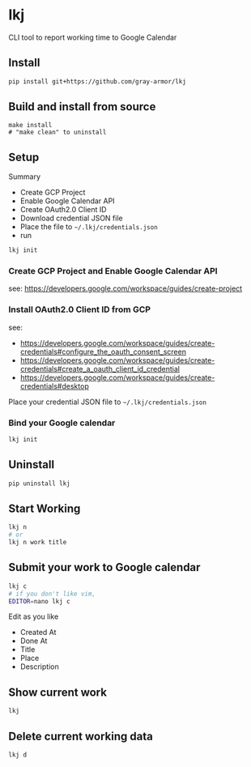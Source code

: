 # lkj

CLI tool to report working time to Google Calendar

## Install

```sh
pip install git+https://github.com/gray-armor/lkj
```

## Build and install from source

```
make install
# "make clean" to uninstall
```

## Setup

Summary
- Create GCP Project
- Enable Google Calendar API
- Create OAuth2.0 Client ID
- Download credential JSON file
- Place the file to `~/.lkj/credentials.json`
- run
```sh
lkj init
```

### Create GCP Project and Enable Google Calendar API

see: https://developers.google.com/workspace/guides/create-project

### Install OAuth2.0 Client ID from GCP

see:
- https://developers.google.com/workspace/guides/create-credentials#configure_the_oauth_consent_screen
- https://developers.google.com/workspace/guides/create-credentials#create_a_oauth_client_id_credential
- https://developers.google.com/workspace/guides/create-credentials#desktop

Place your credential JSON file to `~/.lkj/credentials.json`

### Bind your Google calendar

```sh
lkj init
```

## Uninstall

```sh
pip uninstall lkj
```

## Start Working

```sh
lkj n
# or
lkj n work title
```

## Submit your work to Google calendar

```sh
lkj c
# if you don't like vim,
EDITOR=nano lkj c
```

Edit as you like
- Created At
- Done At
- Title
- Place
- Description

## Show current work

```sh
lkj
```

## Delete current working data

```sh
lkj d
```
